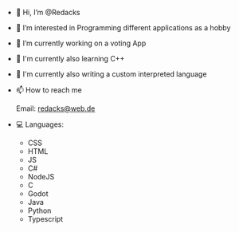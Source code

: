 - 👋 Hi, I’m @Redacks
- 👀 I’m interested in 
    Programming different applications as a hobby

- 🌱 I’m currently working on a voting App
- 🌱 I'm currently also learning C++
- 🌱 I'm currently also writing a custom interpreted language
    
- 📫 How to reach me

    Email: redacks@web.de

- 💻 Languages:
  - CSS
  - HTML
  - JS
  - C#
  - NodeJS
  - C
  - Godot
  - Java
  - Python
  - Typescript
